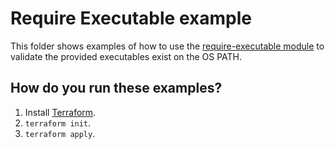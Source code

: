 # Require Executable example

This folder shows examples of how to use the [require-executable module](https://github.com/terraform-modules-krish/terraform-aws-utilities/blob/v0.4.0/modules/require-executable) to validate the
provided executables exist on the OS PATH.




## How do you run these examples?

1. Install [Terraform](https://www.terraform.io/).
1. `terraform init`.
1. `terraform apply`.

